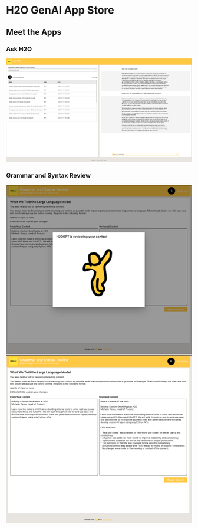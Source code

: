 # H2O GenAI App Store


## Meet the Apps

### Ask H2O
![](ask-h2o/static/screenshot-3.png)


### Grammar and Syntax Review
![](grammar-and-syntax-review/static/screenshot-1.png)
![](grammar-and-syntax-review/static/screenshot-2.png)